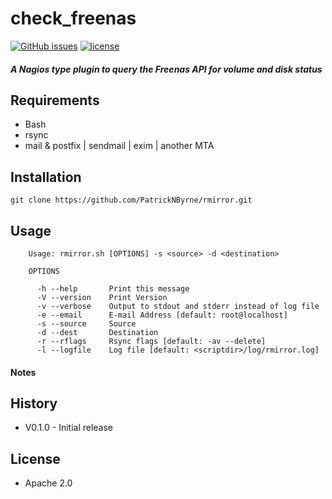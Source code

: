 # check_freenas
[![GitHub issues](https://img.shields.io/github/issues/patricknbyrne/check_freenas.svg)](https://github.com/PatrickNByrne/check_freenas/issues)
[![license](https://img.shields.io/github/license/patricknbyrne/check_freenas.svg)](https://github.com/PatrickNByrne/check_freenas/blob/master/LICENSE)

##### A Nagios type plugin to query the Freenas API for volume and disk status

## Requirements

* Bash
* rsync
* mail & postfix | sendmail | exim | another MTA

## Installation

```
git clone https://github.com/PatrickNByrne/rmirror.git
```


## Usage

```
    Usage: rmirror.sh [OPTIONS] -s <source> -d <destination>

    OPTIONS

      -h --help       Print this message
      -V --version    Print Version 
      -v --verbose    Output to stdout and stderr instead of log file
      -e --email      E-mail Address [default: root@localhost]
      -s --source     Source
      -d --dest       Destination
      -r --rflags     Rsync flags [default: -av --delete]
      -l --logfile    Log file [default: <scriptdir>/log/rmirror.log]
```

#### Notes


## History

* V0.1.0 - Initial release

## License

* Apache 2.0

